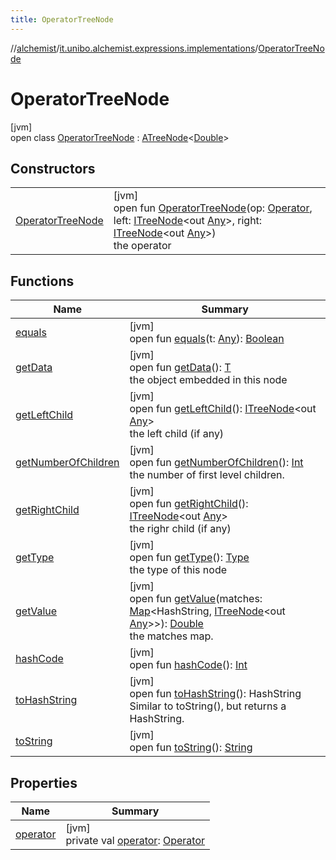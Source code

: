 ```yaml
---
title: OperatorTreeNode
---
```

//[alchemist](../../../index.html)/[it.unibo.alchemist.expressions.implementations](../index.html)/[OperatorTreeNode](index.html)



# OperatorTreeNode



[jvm]\
open class [OperatorTreeNode](index.html) : [ATreeNode](../-a-tree-node/index.html)<[Double](https://docs.oracle.com/javase/8/docs/api/java/lang/Double.html)>



## Constructors


| | |
|---|---|
| [OperatorTreeNode](-operator-tree-node.html) | [jvm]<br>open fun [OperatorTreeNode](-operator-tree-node.html)(op: [Operator](../-operator/index.html), left: [ITreeNode](../../it.unibo.alchemist.expressions.interfaces/-i-tree-node/index.html)<out [Any](https://kotlinlang.org/api/latest/jvm/stdlib/kotlin/-any/index.html)>, right: [ITreeNode](../../it.unibo.alchemist.expressions.interfaces/-i-tree-node/index.html)<out [Any](https://kotlinlang.org/api/latest/jvm/stdlib/kotlin/-any/index.html)>)<br>the operator |


## Functions


| Name | Summary |
|---|---|
| [equals](../-a-tree-node/equals.html) | [jvm]<br>open fun [equals](../-a-tree-node/equals.html)(t: [Any](https://kotlinlang.org/api/latest/jvm/stdlib/kotlin/-any/index.html)): [Boolean](https://kotlinlang.org/api/latest/jvm/stdlib/kotlin/-boolean/index.html) |
| [getData](index.html#1261515164%2FFunctions%2F-134779887) | [jvm]<br>open fun [getData](index.html#1261515164%2FFunctions%2F-134779887)(): [T](../-a-tree-node/index.html)<br>the object embedded in this node |
| [getLeftChild](../-a-tree-node/get-left-child.html) | [jvm]<br>open fun [getLeftChild](../-a-tree-node/get-left-child.html)(): [ITreeNode](../../it.unibo.alchemist.expressions.interfaces/-i-tree-node/index.html)<out [Any](https://kotlinlang.org/api/latest/jvm/stdlib/kotlin/-any/index.html)><br>the left child (if any) |
| [getNumberOfChildren](../-a-tree-node/get-number-of-children.html) | [jvm]<br>open fun [getNumberOfChildren](../-a-tree-node/get-number-of-children.html)(): [Int](https://kotlinlang.org/api/latest/jvm/stdlib/kotlin/-int/index.html)<br>the number of first level children. |
| [getRightChild](../-a-tree-node/get-right-child.html) | [jvm]<br>open fun [getRightChild](../-a-tree-node/get-right-child.html)(): [ITreeNode](../../it.unibo.alchemist.expressions.interfaces/-i-tree-node/index.html)<out [Any](https://kotlinlang.org/api/latest/jvm/stdlib/kotlin/-any/index.html)><br>the righr child (if any) |
| [getType](get-type.html) | [jvm]<br>open fun [getType](get-type.html)(): [Type](../-type/index.html)<br>the type of this node |
| [getValue](get-value.html) | [jvm]<br>open fun [getValue](get-value.html)(matches: [Map](https://docs.oracle.com/javase/8/docs/api/java/util/Map.html)<HashString, [ITreeNode](../../it.unibo.alchemist.expressions.interfaces/-i-tree-node/index.html)<out [Any](https://kotlinlang.org/api/latest/jvm/stdlib/kotlin/-any/index.html)>>): [Double](https://docs.oracle.com/javase/8/docs/api/java/lang/Double.html)<br>the matches map. |
| [hashCode](../-a-tree-node/hash-code.html) | [jvm]<br>open fun [hashCode](../-a-tree-node/hash-code.html)(): [Int](https://kotlinlang.org/api/latest/jvm/stdlib/kotlin/-int/index.html) |
| [toHashString](../-a-tree-node/to-hash-string.html) | [jvm]<br>open fun [toHashString](../-a-tree-node/to-hash-string.html)(): HashString<br>Similar to toString(), but returns a HashString. |
| [toString](to-string.html) | [jvm]<br>open fun [toString](to-string.html)(): [String](https://docs.oracle.com/javase/8/docs/api/java/lang/String.html) |


## Properties


| Name | Summary |
|---|---|
| [operator](operator.html) | [jvm]<br>private val [operator](operator.html): [Operator](../-operator/index.html) |

